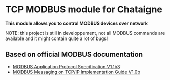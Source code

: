 # TCP MODBUS module for Chataigne

**This module allows you to control MODBUS devices over network**

NOTE: this project is still in developpement, not all MODBUS commands are available and it might contain quite a lot of bugs!

## Based on official MODBUS documentation
 * [MODBUS Application Protocol Specification V1.1b3](https://www.modbus.org/docs/Modbus_Application_Protocol_V1_1b3.pdf)
 * [MODBUS Messaging on TCP/IP Implementation Guide V1.0b](https://www.modbus.org/docs/Modbus_Messaging_Implementation_Guide_V1_0b.pdf)
